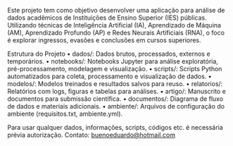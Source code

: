 Este projeto tem como objetivo desenvolver uma aplicação para análise de dados acadêmicos de Instituições de Ensino Superior (IES) públicas. Utilizando técnicas de Inteligência Artificial (IA), Aprendizado de Máquina (AM), Aprendizado Profundo (AP) e Redes Neurais Artificiais (RNA), o foco é explorar ingressos, evasões e conclusões em cursos superiores.

Estrutura do Projeto
	•	dados/: Dados brutos, processados, externos e temporários.
	•	notebooks/: Notebooks Jupyter para análise exploratória, pré-processamento, modelagem e visualização.
	•	scripts/: Scripts Python automatizados para coleta, processamento e visualização de dados.
	•	modelos/: Modelos treinados e resultados salvos para reuso.
	•	relatorios/: Relatórios com logs, figuras e tabelas para análises.
	•	artigo/: Manuscrito e documentos para submissão científica.
	•	documentos/: Diagrama de fluxo de dados e materiais adicionais.
	•	ambiente/: Arquivos de configuração do ambiente (requisitos.txt, ambiente.yml).

 Para usar qualquer dados, informações, scripts, códigos etc. é necessária prévia autorização.
 Contato: buenoeduardo@hotmail.com
 
